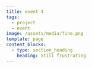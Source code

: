 ```yaml
---
title: event 4
tags:
  - project
  - event
image: /assets/media/fine.png
template: page
content_blocks:
  - type: section_heading
    heading: Still frustrating
---
```


